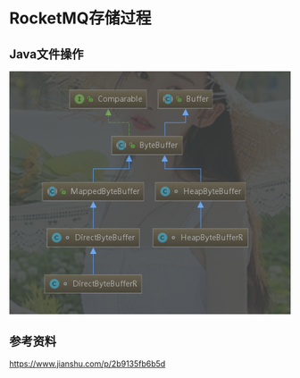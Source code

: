 # RocketMQ存储过程

## Java文件操作



![1](./images/04/1.jpg)

## 参考资料

https://www.jianshu.com/p/2b9135fb6b5d